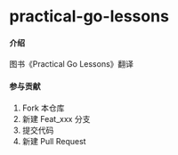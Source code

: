 # practical-go-lessons

#### 介绍
图书《Practical Go Lessons》翻译

#### 参与贡献

1.  Fork 本仓库
2.  新建 Feat_xxx 分支
3.  提交代码
4.  新建 Pull Request
